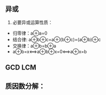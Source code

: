 ## 异或
1. 必要异或运算性质：
- 归零律：a⊕a=0
- 结合律: a⊕b⊕c=a⊕(b⊕c)=(a⊕b)⊕c
- 交换律：a⊕b=b⊕a
- a⊕b=x⟺a⊕b⊕x=0⟺a⊕x=b

## GCD LCM

## 质因数分解：
